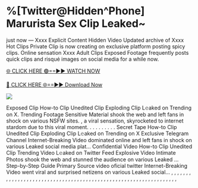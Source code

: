 # %[Twitter@Hidden^Phone] Marurista Sex Clip Leaked~

just now — Xxxx Explicit Content Hidden Video Updated archive of Xxxx Hot Clips Private Clip is now creating on exclusive platform posting spicy clips. Online sensation Xxxx Adult Clips Exposed Footage frequently posts quick clips and risqué images on social media for a while now.

[🌐 CLICK HERE 🟢==►► WATCH NOW](https://tinyurl.com/topvvv?st=viral&si=gh)

[🔴 CLICK HERE 🌐==►► Download Now](https://tinyurl.com/topvvv?st=viral&si=gh)

[![](https://t4.ftcdn.net/jpg/00/89/87/57/360_F_89875724_hMf6q0pOUbIm38tYOeJTOKDftmRMQnny.jpg)](https://tinyurl.com/topvvv?st=viral&si=gh)

Exposed Clip How-to Clip Unedited Clip Exploding Clip L𝚎aked on Trending on X. Trending Footage Sensitive Material shook the web and left fans in shock on various NSFW sites. , a viral sensation, skyrocketed to internet stardom due to this viral moment. . . . . . . . . . Secret Tape How-to Clip Unedited Clip Exploding Clip L𝚎aked on Trending on X Exclusive Telegram Channel Internet-Breaking Video dominated online and left fans in shock on various Leaked social media plat… Confidential Video How-to Clip Unedited Clip Trending Video L𝚎aked on Twitter Feed Explosive Video Intimate Photos shook the web and stunned the audience on various Leaked … Step-by-Step Guide Primary Source video oficial twitter Internet-Breaking Video went viral and surprised netizens on various Leaked social… , , , , , , , , , , , , , , , , , , , , , , , , , , , , , , , , , , , , , , , , , , , , , , , , , , , , , , , , , , , , , , , , ,
